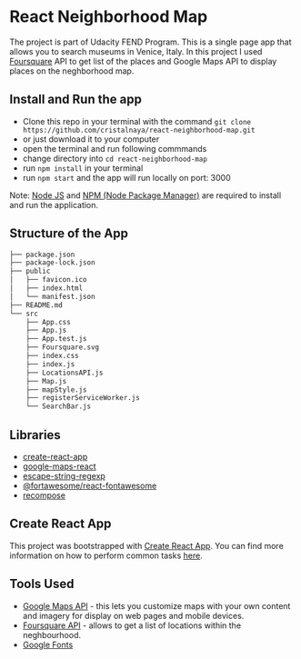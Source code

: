 # React Neighborhood Map

The project is part of Udacity FEND Program.
This is a single page app that allows you to search museums in Venice, Italy. In this project I used [Foursquare](https://developer.foursquare.com/) API to get list of the places and Google Maps API to display places on the neghborhood map.

## Install and Run the app

* Clone this repo in your terminal with the command `git clone https://github.com/cristalnaya/react-neighborhood-map.git`
* or just download it to your computer
* open the terminal and run following commmands
* change directory into `cd react-neighborhood-map`
* run `npm install` in your terminal
* run `npm start` and the app will run locally on port: 3000

Note: [Node JS](https://nodejs.org/en/download/) and [NPM (Node Package Manager)](https://www.npmjs.com/get-npm) are required to install and run the application.

## Structure of the App
```bash
├── package.json
├── package-lock.json
├── public
│   ├── favicon.ico
│   ├── index.html
│   └── manifest.json
├── README.md
└── src
    ├── App.css
    ├── App.js
    ├── App.test.js
    ├── Foursquare.svg
    ├── index.css
    ├── index.js
    ├── LocationsAPI.js
    ├── Map.js
    ├── mapStyle.js
    ├── registerServiceWorker.js
    └── SearchBar.js

```


## Libraries

* [create-react-app](https://github.com/facebook/create-react-app)
* [google-maps-react](https://www.npmjs.com/package/google-maps-react)
* [escape-string-regexp](https://www.npmjs.com/package/escape-string-regexp)
* [@fortawesome/react-fontawesome](https://www.npmjs.com/package/@fortawesome/react-fontawesome)
* [recompose](https://www.npmjs.com/package/recompose)


## Create React App

This project was bootstrapped with [Create React App](https://github.com/facebookincubator/create-react-app). You can find more information on how to perform common tasks [here](https://github.com/facebookincubator/create-react-app/blob/master/packages/react-scripts/template/README.md).

## Tools Used

* [Google Maps API](https://developers.google.com/maps/documentation/javascript/tutorial) -  this lets you customize maps with your own content and imagery for display on web pages and mobile devices.
* [Foursquare API](https://developer.foursquare.com) - allows to get a list of locations within the neghbourhood.
* [Google Fonts](https://fonts.google.com)
